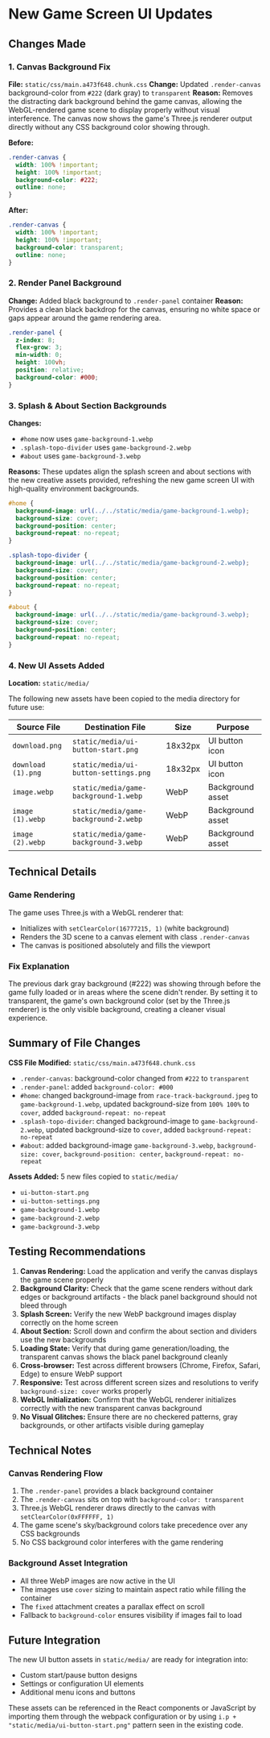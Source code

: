 # New Game Screen UI Updates

## Changes Made

### 1. Canvas Background Fix
**File:** `static/css/main.a473f648.chunk.css`
**Change:** Updated `.render-canvas` background-color from `#222` (dark gray) to `transparent`
**Reason:** Removes the distracting dark background behind the game canvas, allowing the WebGL-rendered game scene to display properly without visual interference. The canvas now shows the game's Three.js renderer output directly without any CSS background color showing through.

**Before:**
```css
.render-canvas {
  width: 100% !important;
  height: 100% !important;
  background-color: #222;
  outline: none;
}
```

**After:**
```css
.render-canvas {
  width: 100% !important;
  height: 100% !important;
  background-color: transparent;
  outline: none;
}
```

### 2. Render Panel Background
**Change:** Added black background to `.render-panel` container
**Reason:** Provides a clean black backdrop for the canvas, ensuring no white space or gaps appear around the game rendering area.

```css
.render-panel {
  z-index: 8;
  flex-grow: 3;
  min-width: 0;
  height: 100vh;
  position: relative;
  background-color: #000;
}
```

### 3. Splash & About Section Backgrounds
**Changes:**
- `#home` now uses `game-background-1.webp`
- `.splash-topo-divider` uses `game-background-2.webp`
- `#about` uses `game-background-3.webp`

**Reasons:** These updates align the splash screen and about sections with the new creative assets provided, refreshing the new game screen UI with high-quality environment backgrounds.

```css
#home {
  background-image: url(../../static/media/game-background-1.webp);
  background-size: cover;
  background-position: center;
  background-repeat: no-repeat;
}

.splash-topo-divider {
  background-image: url(../../static/media/game-background-2.webp);
  background-size: cover;
  background-position: center;
  background-repeat: no-repeat;
}

#about {
  background-image: url(../../static/media/game-background-3.webp);
  background-size: cover;
  background-position: center;
  background-repeat: no-repeat;
}
```

### 4. New UI Assets Added
**Location:** `static/media/`

The following new assets have been copied to the media directory for future use:

| Source File | Destination File | Size | Purpose |
|------------|------------------|------|---------|
| `download.png` | `static/media/ui-button-start.png` | 18x32px | UI button icon |
| `download (1).png` | `static/media/ui-button-settings.png` | 18x32px | UI button icon |
| `image.webp` | `static/media/game-background-1.webp` | WebP | Background asset |
| `image (1).webp` | `static/media/game-background-2.webp` | WebP | Background asset |
| `image (2).webp` | `static/media/game-background-3.webp` | WebP | Background asset |

## Technical Details

### Game Rendering
The game uses Three.js with a WebGL renderer that:
- Initializes with `setClearColor(16777215, 1)` (white background)
- Renders the 3D scene to a canvas element with class `.render-canvas`
- The canvas is positioned absolutely and fills the viewport

### Fix Explanation
The previous dark gray background (#222) was showing through before the game fully loaded or in areas where the scene didn't render. By setting it to transparent, the game's own background color (set by the Three.js renderer) is the only visible background, creating a cleaner visual experience.

## Summary of File Changes

**CSS File Modified:** `static/css/main.a473f648.chunk.css`
- `.render-canvas`: background-color changed from `#222` to `transparent`
- `.render-panel`: added `background-color: #000`
- `#home`: changed background-image from `race-track-background.jpeg` to `game-background-1.webp`, updated background-size from `100% 100%` to `cover`, added `background-repeat: no-repeat`
- `.splash-topo-divider`: changed background-image to `game-background-2.webp`, updated background-size to `cover`, added `background-repeat: no-repeat`
- `#about`: added background-image `game-background-3.webp`, `background-size: cover`, `background-position: center`, `background-repeat: no-repeat`

**Assets Added:** 5 new files copied to `static/media/`
- `ui-button-start.png`
- `ui-button-settings.png`
- `game-background-1.webp`
- `game-background-2.webp`
- `game-background-3.webp`

## Testing Recommendations

1. **Canvas Rendering:** Load the application and verify the canvas displays the game scene properly
2. **Background Clarity:** Check that the game scene renders without dark edges or background artifacts - the black panel background should not bleed through
3. **Splash Screen:** Verify the new WebP background images display correctly on the home screen
4. **About Section:** Scroll down and confirm the about section and dividers use the new backgrounds
5. **Loading State:** Verify that during game generation/loading, the transparent canvas shows the black panel background cleanly
6. **Cross-browser:** Test across different browsers (Chrome, Firefox, Safari, Edge) to ensure WebP support
7. **Responsive:** Test across different screen sizes and resolutions to verify `background-size: cover` works properly
8. **WebGL Initialization:** Confirm that the WebGL renderer initializes correctly with the new transparent canvas background
9. **No Visual Glitches:** Ensure there are no checkered patterns, gray backgrounds, or other artifacts visible during gameplay

## Technical Notes

### Canvas Rendering Flow
1. The `.render-panel` provides a black background container
2. The `.render-canvas` sits on top with `background-color: transparent`
3. Three.js WebGL renderer draws directly to the canvas with `setClearColor(0xFFFFFF, 1)`
4. The game scene's sky/background colors take precedence over any CSS backgrounds
5. No CSS background color interferes with the game rendering

### Background Asset Integration
- All three WebP images are now active in the UI
- The images use `cover` sizing to maintain aspect ratio while filling the container
- The `fixed` attachment creates a parallax effect on scroll
- Fallback to `background-color` ensures visibility if images fail to load

## Future Integration

The new UI button assets in `static/media/` are ready for integration into:
- Custom start/pause button designs
- Settings or configuration UI elements
- Additional menu icons and buttons

These assets can be referenced in the React components or JavaScript by importing them through the webpack configuration or by using `i.p + "static/media/ui-button-start.png"` pattern seen in the existing code.
